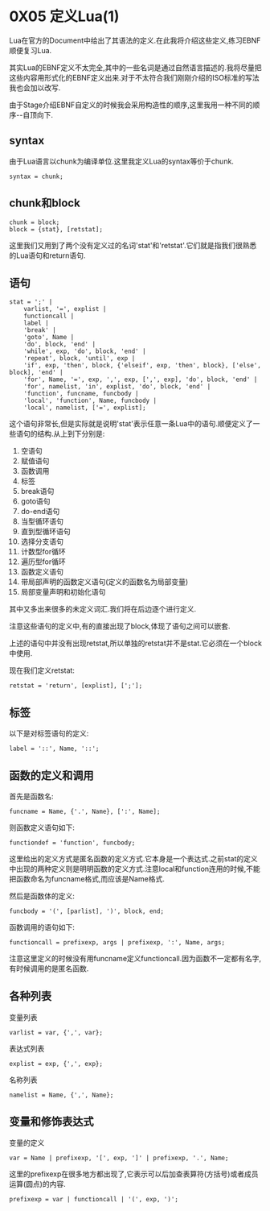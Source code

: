 # 0X05 定义Lua(1)

Lua在官方的Document中给出了其语法的定义.在此我将介绍这些定义,练习EBNF顺便复习Lua.

其实Lua的EBNF定义不太完全,其中的一些名词是通过自然语言描述的.我将尽量把这些内容用形式化的EBNF定义出来.对于不太符合我们刚刚介绍的ISO标准的写法我也会加以改写.

由于Stage介绍EBNF自定义的时候我会采用构造性的顺序,这里我用一种不同的顺序--自顶向下.

## syntax

由于Lua语言以chunk为编译单位.这里我定义Lua的syntax等价于chunk.

```EBNF
syntax = chunk;
```

## chunk和block

```EBNF
chunk = block;
block = {stat}, [retstat];
```

这里我们又用到了两个没有定义过的名词'stat'和'retstat'.它们就是指我们很熟悉的Lua语句和return语句.

## 语句

```EBNF
stat = ';' |
    varlist, '=', explist |
    functioncall |
    label |
    'break' |
    'goto', Name |
    'do', block, 'end' |
    'while', exp, 'do', block, 'end' |
    'repeat', block, 'until', exp |
    'if', exp, 'then', block, {'elseif', exp, 'then', block}, ['else', block], 'end' |
    'for', Name, '=', exp, ',', exp, [',', exp], 'do', block, 'end' |
    'for', namelist, 'in', explist, 'do', block, 'end' |
    'function', funcname, funcbody |
    'local', 'function', Name, funcbody |
    'local', namelist, ['=', explist];
```

这个语句非常长,但是实际就是说明'stat'表示任意一条Lua中的语句.顺便定义了一些语句的结构.从上到下分别是:

1. 空语句
1. 赋值语句
1. 函数调用
1. 标签
1. break语句
1. goto语句
1. do-end语句
1. 当型循环语句
1. 直到型循环语句
1. 选择分支语句
1. 计数型for循环
1. 遍历型for循环
1. 函数定义语句
1. 带局部声明的函数定义语句(定义的函数名为局部变量)
1. 局部变量声明和初始化语句

其中又多出来很多的未定义词汇.我们将在后边逐个进行定义.

注意这些语句的定义中,有的直接出现了block,体现了语句之间可以嵌套.

上述的语句中并没有出现retstat,所以单独的retstat并不是stat.它必须在一个block中使用.

现在我们定义retstat:

```EBNF
retstat = 'return', [explist], [';'];
```

## 标签

以下是对标签语句的定义:

```EBNF
label = '::', Name, '::';
```

## 函数的定义和调用

首先是函数名:

```EBNF
funcname = Name, {'.', Name}, [':', Name];
```

则函数定义语句如下:

```EBNF
functiondef = 'function', funcbody;
```

这里给出的定义方式是匿名函数的定义方式.它本身是一个表达式.之前stat的定义中出现的两种定义则是明明函数的定义方式.注意local和function连用的时候,不能把函数命名为funcname格式,而应该是Name格式.

然后是函数体的定义:

```EBNF
funcbody = '(', [parlist], ')', block, end;
```

函数调用的语句如下:

```EBNF
functioncall = prefixexp, args | prefixexp, ':', Name, args;
```

注意这里定义的时候没有用funcname定义functioncall.因为函数不一定都有名字,有时候调用的是匿名函数.

## 各种列表

变量列表

```EBNF
varlist = var, {',', var};
```

表达式列表

```EBNF
explist = exp, {',', exp};
```

名称列表

```EBNF
namelist = Name, {',', Name};
```

## 变量和修饰表达式

变量的定义

```EBNF
var = Name | prefixexp, '[', exp, ']' | prefixexp, '.', Name;
```

这里的prefixexp在很多地方都出现了,它表示可以后加查表算符(方括号)或者成员运算(圆点)的内容.

```EBNF
prefixexp = var | functioncall | '(', exp, ')';
```
